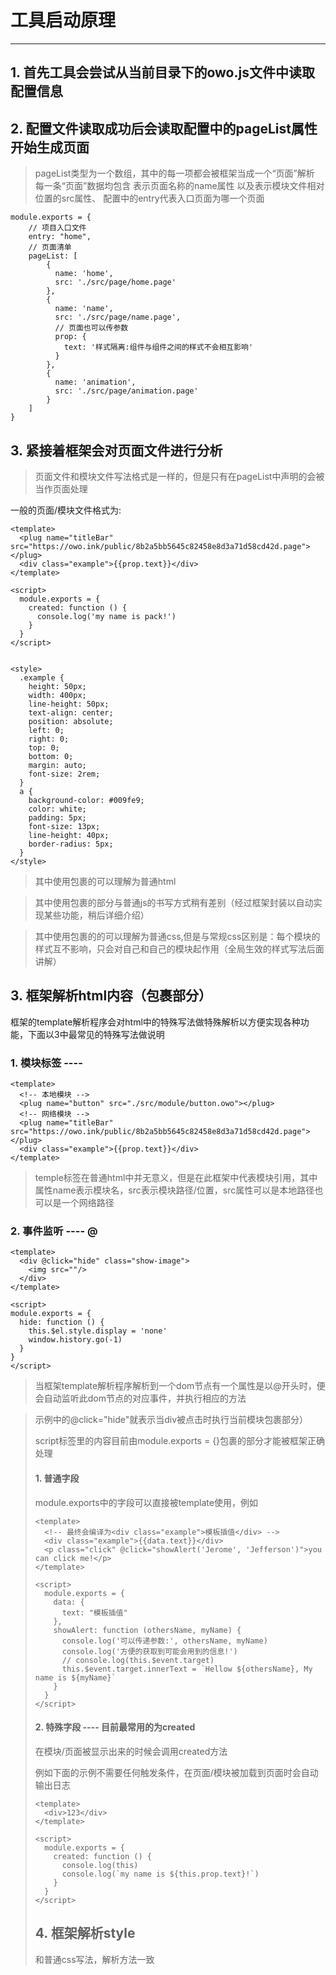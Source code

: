 # 工具启动原理

------

## 1. 首先工具会尝试从当前目录下的owo.js文件中读取配置信息


## 2. 配置文件读取成功后会读取配置中的pageList属性开始生成页面
> pageList类型为一个数组，其中的每一项都会被框架当成一个“页面”解析
> 每一条“页面”数据均包含 表示页面名称的name属性 以及表示模块文件相对位置的src属性、
> 配置中的entry代表入口页面为哪一个页面

```
module.exports = {
    // 项目入口文件
    entry: "home",
    // 页面清单
    pageList: [
        {
          name: 'home',
          src: './src/page/home.page'
        },
        {
          name: 'name',
          src: './src/page/name.page',
          // 页面也可以传参数
          prop: {
            text: '样式隔离:组件与组件之间的样式不会相互影响'
          }
        },
        {
          name: 'animation',
          src: './src/page/animation.page'
        }
    ]
}
```

## 3. 紧接着框架会对页面文件进行分析
> 页面文件和模块文件写法格式是一样的，但是只有在pageList中声明的会被当作页面处理

一般的页面/模块文件格式为:

```
<template>
  <plug name="titleBar" src="https://owo.ink/public/8b2a5bb5645c82458e8d3a71d58cd42d.page"></plug>
  <div class="example">{{prop.text}}</div>
</template>

<script>
  module.exports = {
    created: function () {
      console.log('my name is pack!')
    }
  }
</script>


<style>
  .example {
    height: 50px;
    width: 400px;
    line-height: 50px;
    text-align: center;
    position: absolute;
    left: 0;
    right: 0;
    top: 0;
    bottom: 0;
    margin: auto;
    font-size: 2rem;
  }
  a {
    background-color: #009fe9;
    color: white;
    padding: 5px;
    font-size: 13px;
    line-height: 40px;
    border-radius: 5px;
  }
</style>
```

> 其中使用<template></template>包裹的可以理解为普通html

> 其中使用<script></script>包裹的部分与普通js的书写方式稍有差别（经过框架封装以自动实现某些功能，稍后详细介绍）

> 其中使用<style></style>包裹的的可以理解为普通css,但是与常规css区别是：每个模块的样式互不影响，只会对自己和自己的模块起作用（全局生效的样式写法后面讲解）

## 3. 框架解析html内容（<template></template>包裹部分）
框架的template解析程序会对html中的特殊写法做特殊解析以方便实现各种功能，下面以3中最常见的特殊写法做说明

### 1. 模块标签 ---- <plug></plug>
```
<template>
  <!-- 本地模块 -->
  <plug name="button" src="./src/module/button.owo"></plug>
  <!-- 网络模块 -->
  <plug name="titleBar" src="https://owo.ink/public/8b2a5bb5645c82458e8d3a71d58cd42d.page"></plug>
  <div class="example">{{prop.text}}</div>
</template>
```

> temple标签在普通html中并无意义，但是在此框架中代表模块引用，其中属性name表示模块名，src表示模块路径/位置，src属性可以是本地路径也可以是一个网络路径

### 2. 事件监听 ---- @

```
<template>
  <div @click="hide" class="show-image">
    <img src=""/>
  </div>
</template>

<script>
module.exports = {
  hide: function () {
    this.$el.style.display = 'none'
    window.history.go(-1)
  }
}
</script>

```

> 当框架template解析程序解析到一个dom节点有一个属性是以@开头时，便会自动监听此dom节点的对应事件，并执行相应的方法

> 示例中的@click="hide"就表示当div被点击时执行当前模块<script>中的hide方法 （如果方法在模块<script>中不存在则尝试调用全局方法）

### 3. 资源调用 ---- @|资源文件名|
```
<template>
  <div class="show-image">
    <img src="@|test.png|"/>
  </div>
</template>
```
> 如示例所示 img标签的地址在框架中可以写成 @|资源文件名| 的形式，使用者不需要考虑资源文件相对与页面的位置，只需要将文件放置在资源目录中(owo.js中配置)，框架会自动对资源做优化处理并替换标签为真实路径

## 3. 框架解析script内容（<script></script>包裹部分）

script标签里的内容目前由module.exports = {}包裹的部分才能被框架正确处理

#### 1. 普通字段
module.exports中的字段可以直接被template使用，例如
```
<template>
  <!-- 最终会编译为<div class="example">模板插值</div> -->
  <div class="example">{{data.text}}</div>
  <p class="click" @click="showAlert('Jerome', 'Jefferson')">you can click me!</p>
</template>

<script>
  module.exports = {
    data: {
      text: "模板插值"
    },
    showAlert: function (othersName, myName) {
      console.log('可以传递参数:', othersName, myName)
      console.log('方便的获取到可能会用到的信息!')
      // console.log(this.$event.target)
      this.$event.target.innerText = `Hellow ${othersName}, My name is ${myName}`
    }
  }
</script>
```

#### 2. 特殊字段 ---- 目前最常用的为created

在模块/页面被显示出来的时候会调用created方法

例如下面的示例不需要任何触发条件，在页面/模块被加载到页面时会自动输出日志

```
<template>
  <div>123</div>
</template>

<script>
  module.exports = {
    created: function () {
      console.log(this)
      console.log(`my name is ${this.prop.text}!`) 
    }
  }
</script>
```

## 4. 框架解析style

和普通css写法，解析方法一致